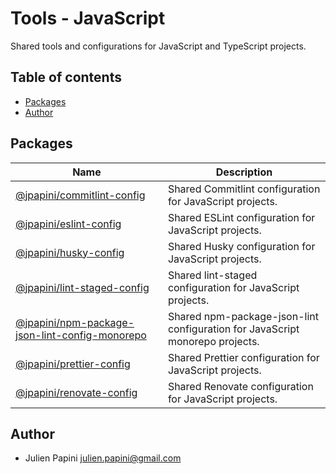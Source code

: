 # Tools - JavaScript <!-- omit in toc -->

Shared tools and configurations for JavaScript and TypeScript projects.

## Table of contents <!-- omit in toc -->

-   [Packages](#packages)
-   [Author](#author)

## Packages

| Name                                                                                                                                                   | Description                                                                  |
| ------------------------------------------------------------------------------------------------------------------------------------------------------ | ---------------------------------------------------------------------------- |
| [@jpapini/commitlint-config](https://github.com/jpapini/tools-javascript/tree/main/packages/commitlint-config)                                         | Shared Commitlint configuration for JavaScript projects.                     |
| [@jpapini/eslint-config](https://github.com/jpapini/tools-javascript/tree/main/packages/eslint-config)                                                 | Shared ESLint configuration for JavaScript projects.                         |
| [@jpapini/husky-config](https://github.com/jpapini/tools-javascript/tree/main/packages/husky-config)                                                   | Shared Husky configuration for JavaScript projects.                          |
| [@jpapini/lint-staged-config](https://github.com/jpapini/tools-javascript/tree/main/packages/lint-staged-config)                                       | Shared lint-staged configuration for JavaScript projects.                    |
| [@jpapini/npm-package-json-lint-config-monorepo](https://github.com/jpapini/tools-javascript/tree/main/packages/npm-package-json-lint-config-monorepo) | Shared npm-package-json-lint configuration for JavaScript monorepo projects. |
| [@jpapini/prettier-config](https://github.com/jpapini/tools-javascript/tree/main/packages/prettier-config)                                             | Shared Prettier configuration for JavaScript projects.                       |
| [@jpapini/renovate-config](https://github.com/jpapini/tools-javascript/tree/main/packages/renovate-config)                                             | Shared Renovate configuration for JavaScript projects.                       |

## Author

-   Julien Papini <julien.papini@gmail.com>
